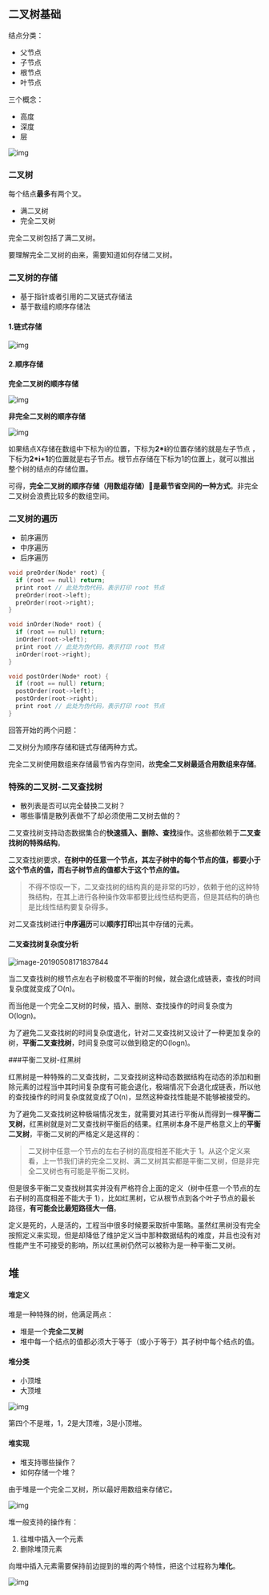 ## 二叉树基础

结点分类：

* 父节点
* 子节点
* 根节点
* 叶节点

三个概念：

* 高度
* 深度
* 层

![img](6.树/4094a733986073fedb6b9d03f877d71e.jpg)



### 二叉树

每个结点**最多**有两个叉。

* 满二叉树
* 完全二叉树

完全二叉树包括了满二叉树。

要理解完全二叉树的由来，需要知道如何存储二叉树。



### 二叉树的存储

* 基于指针或者引用的二叉链式存储法
* 基于数组的顺序存储法

#### 1.链式存储

![img](6.树/12cd11b2432ed7c4dfc9a2053cb70b8e.jpg)



#### 2.顺序存储

**完全二叉树的顺序存储**

![img](6.树/14eaa820cb89a17a7303e8847a412330.jpg)



**非完全二叉树的顺序存储**

![img](6.树/08bd43991561ceeb76679fbb77071223.jpg)

如果结点X存储在数组中下标为i的位置，下标为**2\*i**的位置存储的就是左子节点 ，下标为**2\*i+1**的位置就是右子节点。根节点存储在下标为1的位置上，就可以推出整个树的结点的存储位置。

可得，**完全二叉树的顺序存储（用数组存储）是最节省空间的一种方式**。非完全二叉树会浪费比较多的数组空间。



### 二叉树的遍历

* 前序遍历
* 中序遍历
* 后序遍历

```c
void preOrder(Node* root) {
  if (root == null) return;
  print root // 此处为伪代码，表示打印 root 节点
  preOrder(root->left);
  preOrder(root->right);
}

void inOrder(Node* root) {
  if (root == null) return;
  inOrder(root->left);
  print root // 此处为伪代码，表示打印 root 节点
  inOrder(root->right);
}

void postOrder(Node* root) {
  if (root == null) return;
  postOrder(root->left);
  postOrder(root->right);
  print root // 此处为伪代码，表示打印 root 节点
}

```



回答开始的两个问题：

二叉树分为顺序存储和链式存储两种方式。

完全二叉树使用数组来存储最节省内存空间，故**完全二叉树最适合用数组来存储**。



### 特殊的二叉树-二叉查找树

* 散列表是否可以完全替换二叉树？
* 哪些事情是散列表做不了却必须使用二叉树去做的？

二叉查找树支持动态数据集合的**快速插入、删除、查找**操作。这些都依赖于**二叉查找树的特殊结构**。

二叉查找树要求，**在树中的任意一个节点，其左子树中的每个节点的值，都要小于这个节点的值，而右子树节点的值都大于这个节点的值。**

> 不得不惊叹一下，二叉查找树的结构真的是非常的巧妙，依赖于他的这种特殊结构，在其上进行各种操作效率都要比线性结构更高，但是其结构的确也是比线性结构要复杂得多。

对二叉查找树进行**中序遍历**可以**顺序打印**出其中存储的元素。

#### 二叉查找树复杂度分析

![image-20190508171837844](6.树/image-20190508171837844.png)

 

当二叉查找树的根节点左右子树极度不平衡的时候，就会退化成链表，查找的时间复杂度就变成了O(n)。

而当他是一个完全二叉树的时候，插入、删除、查找操作的时间复杂度为O(logn)。

为了避免二叉查找树的时间复杂度退化，针对二叉查找树又设计了一种更加复杂的树，**平衡二叉查找树**，时间复杂度可以做到稳定的O(logn)。



###平衡二叉树-红黑树

红黑树是一种特殊的二叉查找树，二叉查找树这种动态数据结构在动态的添加和删除元素的过程当中其时间复杂度有可能会退化，极端情况下会退化成链表，所以他的查找操作的时间复杂度就变成了O(n)，显然这种查找性能是不能够被接受的。

为了避免二叉查找树这种极端情况发生，就需要对其进行平衡从而得到一棵**平衡二叉树**，红黑树就是对二叉查找树平衡后的结果。红黑树本身不是严格意义上的**平衡二叉树**，平衡二叉树的严格定义是这样的：

> 二叉树中任意一个节点的左右子树的高度相差不能大于 1。从这个定义来看，上一节我们讲的完全二叉树、满二叉树其实都是平衡二叉树，但是非完全二叉树也有可能是平衡二叉树。

但是很多平衡二叉查找树其实并没有严格符合上面的定义（树中任意一个节点的左右子树的高度相差不能大于 1），比如红黑树，它从根节点到各个叶子节点的最长路径，**有可能会比最短路径大一倍**。

定义是死的，人是活的，工程当中很多时候要采取折中策略。虽然红黑树没有完全按照定义来实现，但是却降低了维护定义当中那种数据结构的难度，并且也没有对性能产生不可接受的影响，所以红黑树仍然可以被称为是一种平衡二叉树。





## 堆

#### 堆定义

堆是一种特殊的树，他满足两点：

* 堆是一个**完全二叉树**
* 堆中每一个结点的值都必须大于等于（或小于等于）其子树中每个结点的值。

#### 堆分类

* 小顶堆
* 大顶堆

![img](6.树/4c452a1ad3b2d152daa2727d06097099.jpg)

第四个不是堆，1，2是大顶堆，3是小顶堆。

#### 堆实现

* 堆支持哪些操作？
* 如何存储一个堆？

由于堆是一个完全二叉树，所以最好用数组来存储它。

![img](6.树/4d349f57947df6590a2dd1364c3b0b1e.jpg)

堆一般支持的操作有：

1. 往堆中插入一个元素
2. 删除堆顶元素

向堆中插入元素需要保持前边提到的堆的两个特性，把这个过程称为**堆化**。

![img](6.树/e3744661e038e4ae570316bc862b2c0e.jpg)



























